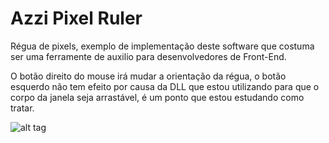 # Azzi Pixel Ruler
Régua de pixels, exemplo de implementação deste software que costuma ser uma ferramente de auxilio para desenvolvedores de Front-End.

O botão direito do mouse irá mudar a orientação da régua, o botão esquerdo não tem efeito por causa da DLL que estou utilizando para que o corpo da janela seja arrastável, é um ponto que estou estudando como tratar.

![alt tag](img/prints.png)